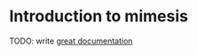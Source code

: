 # Introduction to mimesis

TODO: write [great documentation](http://jacobian.org/writing/great-documentation/what-to-write/)
